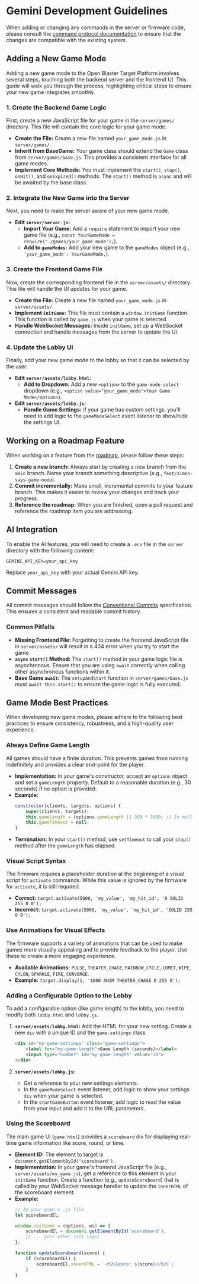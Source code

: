 # Gemini Development Guidelines

When adding or changing any commands in the server or firmware code, please consult the [command protocol documentation](docs/command-protocol.md) to ensure that the changes are compatible with the existing system.

## Adding a New Game Mode

Adding a new game mode to the Open Blaster Target Platform involves several steps, touching both the backend server and the frontend UI. This guide will walk you through the process, highlighting critical steps to ensure your new game integrates smoothly.

### 1. Create the Backend Game Logic

First, create a new JavaScript file for your game in the `server/games/` directory. This file will contain the core logic for your game mode.

- **Create the File:** Create a new file named `your_game_mode.js` in `server/games/`.
- **Inherit from BaseGame:** Your game class should extend the `Game` class from `server/games/base.js`. This provides a consistent interface for all game modes.
- **Implement Core Methods:** You must implement the `start()`, `stop()`, `onHit()`, and `onExpired()` methods. The `start()` method is `async` and will be awaited by the base class.

### 2. Integrate the New Game into the Server

Next, you need to make the server aware of your new game mode.

- **Edit `server/server.js`:**
    - **Import Your Game:** Add a `require` statement to import your new game file (e.g., `const YourGameMode = require('./games/your_game_mode');`).
    - **Add to `gameModes`:** Add your new game to the `gameModes` object (e.g., `'your_game_mode': YourGameMode,`).

### 3. Create the Frontend Game File

Now, create the corresponding frontend file in the `server/assets/` directory. This file will handle the UI updates for your game.

- **Create the File:** Create a new file named `your_game_mode.js` in `server/assets/`.
- **Implement `initGame`:** This file must contain a `window.initGame` function. This function is called by `game.js` when your game is selected.
- **Handle WebSocket Messages:** Inside `initGame`, set up a WebSocket connection and handle messages from the server to update the UI.

### 4. Update the Lobby UI

Finally, add your new game mode to the lobby so that it can be selected by the user.

- **Edit `server/assets/lobby.html`:**
    - **Add to Dropdown:** Add a new `<option>` to the `game-mode-select` dropdown (e.g., `<option value="your_game_mode">Your Game Mode</option>`).
- **Edit `server/assets/lobby.js`:**
    - **Handle Game Settings:** If your game has custom settings, you'll need to add logic to the `gameModeSelect` event listener to show/hide the settings UI.

## Working on a Roadmap Feature

When working on a feature from the [roadmap](docs/roadmap.md), please follow these steps:

1.  **Create a new branch:** Always start by creating a new branch from the `main` branch. Name your branch something descriptive (e.g., `feat/simon-says-game-mode`).
2.  **Commit incrementally:** Make small, incremental commits to your feature branch. This makes it easier to review your changes and track your progress.
3.  **Reference the roadmap:** When you are finished, open a pull request and reference the roadmap item you are addressing.

## AI Integration

To enable the AI features, you will need to create a `.env` file in the `server` directory with the following content:

```
GEMINI_API_KEY=your_api_key
```

Replace `your_api_key` with your actual Gemini API key.

## Commit Messages

All commit messages should follow the [Conventional Commits](https://www.conventionalcommits.org/) specification. This ensures a consistent and readable commit history.

### Common Pitfalls

- **Missing Frontend File:** Forgetting to create the frontend JavaScript file in `server/assets/` will result in a 404 error when you try to start the game.
- **`async` `start()` Method:** The `start()` method in your game logic file is asynchronous. Ensure that you are using `await` correctly when calling other asynchronous functions within it.
- **Base Game `await`:** The `setupAndStart` function in `server/games/base.js` must `await this.start()` to ensure the game logic is fully executed.

## Game Mode Best Practices

When developing new game modes, please adhere to the following best practices to ensure consistency, robustness, and a high-quality user experience.

### Always Define Game Length

All games should have a finite duration. This prevents games from running indefinitely and provides a clear end-point for the player.

- **Implementation:** In your game's constructor, accept an `options` object and set a `gameLength` property. Default to a reasonable duration (e.g., 30 seconds) if no option is provided.
- **Example:**
  ```javascript
  constructor(clients, targets, options) {
      super(clients, targets);
      this.gameLength = (options.gameLength || 30) * 1000; // In milliseconds
      this.gameTimeout = null;
  }
  ```
- **Termination:** In your `start()` method, use `setTimeout` to call your `stop()` method after the `gameLength` has elapsed.

### Visual Script Syntax

The firmware requires a placeholder duration at the beginning of a visual script for `activate` commands. While this value is ignored by the firmware for `activate`, it is still required.

- **Correct:** `target.activate(5000, 'my_value', 'my_hit_id', '0 SOLID 255 0 0');`
- **Incorrect:** `target.activate(5000, 'my_value', 'my_hit_id', 'SOLID 255 0 0');`

### Use Animations for Visual Effects

The firmware supports a variety of animations that can be used to make games more visually appealing and to provide feedback to the player. Use these to create a more engaging experience.

- **Available Animations:** `PULSE`, `THEATER_CHASE`, `RAINBOW_CYCLE`, `COMET`, `WIPE`, `CYLON`, `SPARKLE`, `FIRE`, `CONVERGE`.
- **Example:** `target.display(1, '1000 ANIM THEATER_CHASE 0 255 0');`

### Adding a Configurable Option to the Lobby

To add a configurable option (like game length) to the lobby, you need to modify both `lobby.html` and `lobby.js`.

1.  **`server/assets/lobby.html`:** Add the HTML for your new setting. Create a new `div` with a unique ID and the `game-settings` class.

    ```html
    <div id="my-game-settings" class="game-settings">
        <label for="my-game-length">Game Length (seconds)</label>
        <input type="number" id="my-game-length" value="30">
    </div>
    ```

2.  **`server/assets/lobby.js`:**
    -   Get a reference to your new settings elements.
    -   In the `gameModeSelect` event listener, add logic to show your settings `div` when your game is selected.
    -   In the `startGameButton` event listener, add logic to read the value from your input and add it to the URL parameters.

### Using the Scoreboard

The main game UI (`game.html`) provides a `scoreboard` div for displaying real-time game information like score, round, or time.

-   **Element ID:** The element to target is `document.getElementById('scoreboard')`.
-   **Implementation:** In your game's frontend JavaScript file (e.g., `server/assets/my_game.js`), get a reference to this element in your `initGame` function. Create a function (e.g., `updateScoreboard`) that is called by your WebSocket message handler to update the `innerHTML` of the scoreboard element.
-   **Example:**
    ```javascript
    // In your game's .js file
    let scoreboardEl;

    window.initGame = (options, ws) => {
        scoreboardEl = document.getElementById('scoreboard');
        // ... your other init logic
    };

    function updateScoreboard(score) {
        if (scoreboardEl) {
            scoreboardEl.innerHTML = `<h2>Score: ${score}</h2>`;
        }
    }
    ```
